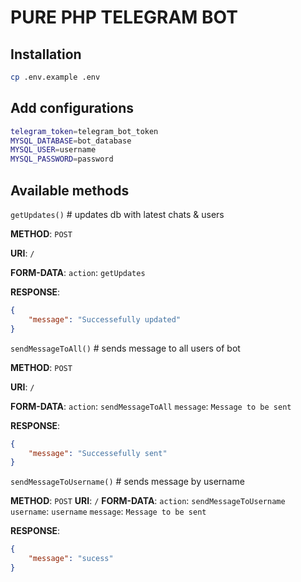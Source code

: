 # PURE PHP TELEGRAM BOT

## Installation
```bash
cp .env.example .env
```

## Add configurations
```bash
telegram_token=telegram_bot_token
MYSQL_DATABASE=bot_database
MYSQL_USER=username
MYSQL_PASSWORD=password
```

## Available methods
`getUpdates()` #  updates db with latest chats & users


**METHOD**: `POST`

**URI**: `/`

**FORM-DATA**:
    `action`: `getUpdates`
    
**RESPONSE**: 
```json
{
    "message": "Successefully updated"
}
```

`sendMessageToAll()` #  sends message to all users of bot


**METHOD**: `POST`

**URI**: `/`

**FORM-DATA**:
    `action`: `sendMessageToAll`
    `message`: `Message to be sent`
    
**RESPONSE**: 
```json
{
    "message": "Successefully sent"
}
```

`sendMessageToUsername()` #  sends message by username


**METHOD**: `POST`
**URI**: `/`
**FORM-DATA**:
    `action`: `sendMessageToUsername`
    `username`: `username`
    `message`: `Message to be sent`
    
**RESPONSE**: 
```json
{
    "message": "sucess"
}
```
